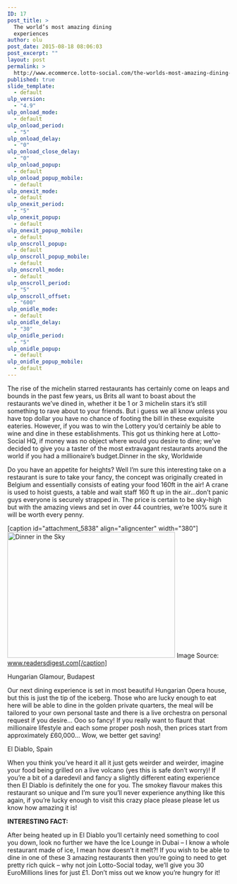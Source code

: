 ```yaml
---
ID: 17
post_title: >
  The world’s most amazing dining
  experiences
author: olu
post_date: 2015-08-18 08:06:03
post_excerpt: ""
layout: post
permalink: >
  http://www.ecommerce.lotto-social.com/the-worlds-most-amazing-dining-experiences/
published: true
slide_template:
  - default
ulp_version:
  - "4.9"
ulp_onload_mode:
  - default
ulp_onload_period:
  - "5"
ulp_onload_delay:
  - "0"
ulp_onload_close_delay:
  - "0"
ulp_onload_popup:
  - default
ulp_onload_popup_mobile:
  - default
ulp_onexit_mode:
  - default
ulp_onexit_period:
  - "5"
ulp_onexit_popup:
  - default
ulp_onexit_popup_mobile:
  - default
ulp_onscroll_popup:
  - default
ulp_onscroll_popup_mobile:
  - default
ulp_onscroll_mode:
  - default
ulp_onscroll_period:
  - "5"
ulp_onscroll_offset:
  - "600"
ulp_onidle_mode:
  - default
ulp_onidle_delay:
  - "30"
ulp_onidle_period:
  - "5"
ulp_onidle_popup:
  - default
ulp_onidle_popup_mobile:
  - default
---
```

The rise of the michelin starred restaurants has certainly come on leaps and bounds in the past few years, us Brits all want to boast about the restaurants we’ve dined in, whether it be 1 or 3 michelin stars it’s still something to rave about to your friends. But i guess we all know unless you have top dollar you have no chance of footing the bill in these exquisite eateries. However, if you was to win the Lottery you’d certainly be able to wine and dine in these establishments. This got us thinking here at Lotto-Social HQ, if money was no object where would you desire to dine; we’ve decided to give you a taster of the most extravagant restaurants around the world if you had a millionaire’s budget.<!--more-->Dinner in the sky, Worldwide

Do you have an appetite for heights? Well I’m sure this interesting take on a restaurant is sure to take your fancy, the concept was originally created in Belgium and essentially consists of eating your food 160ft in the air! A crane is used to hoist guests, a table and wait staff 160 ft up in the air…don’t panic guys everyone is securely strapped in. The price is certain to be sky-high but with the amazing views and set in over 44 countries, we’re 100% sure it will be worth every penny.

[caption id="attachment_5838" align="aligncenter" width="380"]<a href="http://www.ecommerce.lotto-social.com/wp-content/uploads/dinner-in-sky.jpg"><img class="size-full wp-image-5838" src="http://www.ecommerce.lotto-social.com/wp-content/uploads/dinner-in-sky.jpg" alt="Dinner in the Sky" width="380" height="285" /></a> Image Source: www.readersdigest.com[/caption]

Hungarian Glamour, Budapest

Our next dining experience is set in most beautiful Hungarian Opera house, but this is just the tip of the iceberg. Those who are lucky enough to eat here will be able to dine in the golden private quarters, the meal will be tailored to your own personal taste and there is a live orchestra on personal request if you desire… Ooo so fancy! If you really want to flaunt that millionaire lifestyle and each some proper posh nosh, then prices start from approximately £60,000… Wow, we better get saving!

El Diablo, Spain

When you think you’ve heard it all it just gets weirder and weirder, imagine your food being grilled on a live volcano (yes this is safe don’t worry)! If you’re a bit of a daredevil and fancy a slightly different eating experience then El Diablo is definitely the one for you. The smokey flavour makes this restaurant so unique and I’m sure you’ll never experience anything like this again, if you’re lucky enough to visit this crazy place please please let us know how amazing it is!

<strong>INTERESTING FACT:</strong>

After being heated up in El Diablo you’ll certainly need something to cool you down, look no further we have the Ice Lounge in Dubai – I know a whole restaurant made of ice, I mean how doesn’t it melt?! If you wish to be able to dine in one of these 3 amazing restaurants then you’re going to need to get pretty rich quick – why not join Lotto-Social today, we’ll give you 30 EuroMillions lines for just £1. Don’t miss out we know you’re hungry for it!